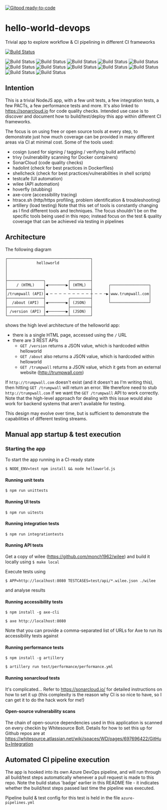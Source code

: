 [![Gitpod ready-to-code](https://img.shields.io/badge/Gitpod-ready--to--code-blue?logo=gitpod)](https://gitpod.io/#https://github.com/monch1962/hello-world-devops)

# hello-world-devops
Trivial app to explore workflow &amp; CI pipelining in different CI frameworks

[![Build Status](https://dev.azure.com/monch1962/monch1962/_apis/build/status/monch1962.hello-world-devops)](https://dev.azure.com/monch1962/monch1962/_build/latest?definitionId=1)

![Build Status](https://sonarcloud.io/api/project_badges/quality_gate?project=monch1962_hello-world-devops)
![Build Status](https://sonarcloud.io/api/project_badges/measure?project=monch1962_hello-world-devops&metric=coverage)
![Build Status](https://sonarcloud.io/api/project_badges/measure?project=monch1962_hello-world-devops&metric=bugs)
![Build Status](https://sonarcloud.io/api/project_badges/measure?project=monch1962_hello-world-devops&metric=code_smells)
![Build Status](https://sonarcloud.io/api/project_badges/measure?project=monch1962_hello-world-devops&metric=duplicated_lines_density)
![Build Status](https://sonarcloud.io/api/project_badges/measure?project=monch1962_hello-world-devops&metric=ncloc)
![Build Status](https://sonarcloud.io/api/project_badges/measure?project=monch1962_hello-world-devops&metric=sqale_rating)
![Build Status](https://sonarcloud.io/api/project_badges/measure?project=monch1962_hello-world-devops&metric=alert_status)
![Build Status](https://sonarcloud.io/api/project_badges/measure?project=monch1962_hello-world-devops&metric=reliability_rating)
![Build Status](https://sonarcloud.io/api/project_badges/measure?project=monch1962_hello-world-devops&metric=security_rating)
![Build Status](https://sonarcloud.io/api/project_badges/measure?project=monch1962_hello-world-devops&metric=sqale_index)
![Build Status](https://sonarcloud.io/api/project_badges/measure?project=monch1962_hello-world-devops&metric=vulnerabilities)

## Intention
This is a trivial NodeJS app, with a few unit tests, a few integration tests, a few PACTs, a few performance tests and more. It's also linked to https://sonarcloud.io for code quality checks. Intended use case is to discover and document how to build/test/deploy this app within different CI frameworks.

The focus is on using free or open source tools at every step, to demonstrate just how much coverage can be provided in many different areas via CI at minimal cost. Some of the tools used:
- cosign (used for signing / tagging / verifying build artifacts)
- trivy (vulnerability scanning for Docker containers)
- SonarCloud (code quality checks)
- hadolint (check for best practices in Dockerfiles)
- shellcheck (check for best practices/vulnerabilities in shell scripts)
- testcafe (UI automation)
- wilee (API automation)
- hoverfly (stubbing)
- axe-core (accessibility tracing)
- htrace.sh (http/https profiling, problem identification & troubleshooting)
- artillery (load testing)
Note that this set of tools is constantly changing as I find different tools and techniques. The focus shouldn't be on the specific tools being used in this repo; instead focus on the test & quality coverage that can be achieved via testing in pipelines



## Architecture

The following diagram

    ┌─────────────────────────────────────┐
    │             helloworld              │
    │                                     │
    │                                     │
    │                                     │
    ├────────────────┐          ┌─────────┤
    │    / (HTML)    │◀────────▶│ (HTML)  │       ┌─────────────────┐
    ├────────────────┤          └─────────┤       │                 │
    │/trumpwall (API)│◀ ─ ─ ─ ─ ─ ─ ─ ─ ─ ┼ ─ ─ ─▶│www.trumpwall.com│
    ├────────────────┤          ┌─────────┤       │                 │
    │  /about (API)  │◀────────▶│ (JSON)  │       └─────────────────┘
    ├────────────────┤          ├─────────┤
    │ /version (API) │◀────────▶│ (JSON)  │
    └────────────────┴──────────┴─────────┘

shows the high level architecture of the helloworld app:
- there is a single HTML page, accessed using the `/` URL
- there are 3 REST APIs
  - `GET /version` returns a JSON value, which is hardcoded within helloworld
  - `GET /about` also returns a JSON value, which is hardcoded within helloworld
  - `GET /trumpwall` returns a JSON value, which it gets from an external website (http://trumpwall.com)
  
If `http://trumpwall.com` doesn't exist (and it doesn't as I'm writing this), then hitting `GET /trumpwall` will return an error. We therefore need to stub `http://trumpwall.com` if we want the `GET /trumpwall` API to work correctly. Note that the high-level approach for dealing with this issue would also work for backend systems that aren't available for testing.

This design may evolve over time, but is sufficient to demonstrate the capabilities of different testing streams.

## Manual app startup & test execution

### Starting the app
To start the app running in a CI-ready state

`$ NODE_ENV=test npm install && node helloworld.js`   

#### Running unit tests

`$ npm run unittests`

#### Running UI tests

`$ npm run uitests`

#### Running integration tests

`$ npm run integrationtests`

#### Running API tests

Get a copy of wilee (https://github.com/monch1962/wilee) and build it locally using `$ make local`

Execute tests using

`$ APP=http://localhost:8080 TESTCASES=test/api/*.wilee.json ./wilee`

and analyse results

#### Running accessibility tests

`$ npm install -g axe-cli` 

`$ axe http://localhost:8080`

Note that you can provide a comma-separated list of URLs for Axe to run its accessibility tests against

#### Running performance tests

`$ npm install -g artillery`

`$ artillery run test/performance/performance.yml`


#### Running sonarcloud tests

It's complicated... Refer to https://sonarcloud.io/ for detailed instructions on how to set it up (this complexity is the reason why CI is so nice to have, so I can get it to do the hack work for me!)

#### Open-source vulnerability scans

The chain of open-source dependencies used in this application is scanned on every checkin by Whitesource Bolt. Details for how to set this up for Github repos are at https://whitesource.atlassian.net/wiki/spaces/WD/pages/697696422/GitHub+Integration

## Automated CI pipeline execution
The app is hooked into its own Azure DevOps pipeline, and will run through all build/test steps automatically whenever a pull request is made to this repo. Note the build status 'badge' earlier in this README file - it indicates whether the build/test steps passed last time the pipeline was executed.

Pipeline build & test config for this test is held in the file `azure-pipelines.yml`





